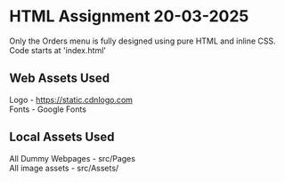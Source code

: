 # HTML Assignment 20-03-2025
Only the Orders menu is fully designed using pure HTML and inline CSS. <br>
Code starts at 'index.html'

## Web Assets Used
Logo - https://static.cdnlogo.com <br>
Fonts - Google Fonts

## Local Assets Used
All Dummy Webpages - src/Pages <br>
All image assets - src/Assets/